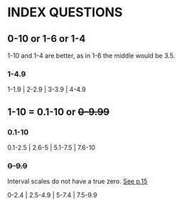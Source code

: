 # INDEX QUESTIONS

## 0-10 or 1-6 or 1-4
1-10 and 1-4 are better, as in 1-6 the middle would be 3.5.

### 1-4.9
1-1.9 | 2-2.9 | 3-3.9 | 4-4.9 

## 1-10 = 0.1-10 or <strike>0-9.99</strike>

### 0.1-10
0.1-2.5 | 2.6-5 | 5.1-7.5 | 7.6-10


### <strike>0-9.9</strike>
Interval scales do not have a true zero. [See p.15](https://www.sagepub.com/sites/default/files/upm-binaries/40006_Chapter1.pdf)

0-2.4 | 2.5-4.9 | 5-7.4 | 7.5-9.9


